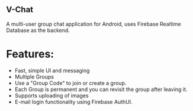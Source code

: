 ## V-Chat

A multi-user group chat application for Android, uses Firebase Realtime Database as the backend.

# Features:

- Fast, simple UI and messaging
- Multiple Groups
- Use a "Group Code" to join or create a group.
- Each Group is permanent and you can revisit the group after leaving it.
- Supports uploading of images
- E-mail login functionality using Firebase AuthUI.
